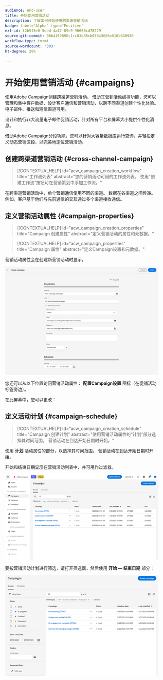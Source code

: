 ```yaml
---
audience: end-user
title: 开始使用营销活动
description: 了解如何开始使用跨渠道营销活动
badge: label="Alpha" type="Positive"
exl-id: f2b9f8e6-5ded-4a47-89e9-96650cd78229
source-git-commit: 96b4159890c1cc03e85cb93843606e810b630930
workflow-type: tm+mt
source-wordcount: '303'
ht-degree: 20%

---
```


# 开始使用营销活动 {#campaigns}

使用Adobe Campaign创建跨渠道营销活动。 借助其营销活动编排功能，您可以管理和集中客户数据、设计客户通信和营销活动，以跨不同渠道创建个性化体验。 电子邮件、推送和短信渠道可用。

设计和执行非大流量电子邮件促销活动，针对所有平台和屏幕大小提供个性化消息。
<!--Measure the effectiveness of your deliveries with detailed reports including thecounts of opens, clicks, forwards, and more.--> 借助Adobe Campaign分段功能，您可以针对大容量数据库运行查询，并轻松定义动态营销区段，以完美地定位营销活动。

## 创建跨渠道营销活动 {#cross-channel-campaign}


>[!CONTEXTUALHELP]
>id="acw_campaign_creation_workflow"
>title="工作流列表"
>abstract="您的营销活动可用的工作流列表。 使用“创建工作流”按钮可在营销策划中添加工作流。"



在跨渠道营销活动中，单个营销通信使用不同的渠道。 数据在各渠道之间传递。 例如，客户基于他们与先前通信的交互通过多个渠道接收通信。

## 定义营销活动属性 {#campaign-properties}

>[!CONTEXTUALHELP]
>id="acw_campaign_creation_properties"
>title="Campaign 创建属性"
>abstract="定义营销活动的属性和元数据。"

>[!CONTEXTUALHELP]
>id="acw_campaign_properties"
>title="Campaign 属性"
>abstract="定义Campaign设置和元数据。"

营销活动属性会在创建新营销活动时显示。

![定义营销活动属性](assets/campaign-properties.png)

您还可以从以下位置访问营销活动属性： **配置Campaign设置** 图标（在促销活动标签旁边）。

在此屏幕中，您可以更改：



## 定义活动计划 {#campaign-schedule}

>[!CONTEXTUALHELP]
>id="acw_campaign_creation_schedule"
>title="Campaign 创建计划"
>abstract="使用营销活动属性的“计划”部分选择其时间范围。 营销活动在到达开始日期时开始。"

使用 **计划** 活动属性的部分，以选择其时间范围。 营销活动在到达开始日期时开始。

开始和结束日期显示在营销活动列表中，并可用作过滤器。

![营销活动列表](assets/campaign-list.png)

要按营销活动计划进行筛选，请打开筛选器，然后使用 **开始 — 结束日期** 部分：

![营销活动列表](assets/campaign-filter-on-dates.png)

